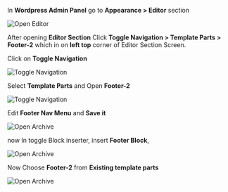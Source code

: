 <!-- ## How To Apply And Change Footer Nav Menu? -->

In **Wordpress Admin Panel** go to **Appearance > Editor** section

![Open Editor](/img/tutorial/cfnm1OpenEditor.png)

After opening **Editor Section** Click **Toggle Navigation > Template Parts > Footer-2** which in on **left top** corner of Editor Section Screen.

Click on **Toggle Navigation**

![Toggle Navigation](/img/tutorial/cfnm2toggleNavigation.png)

Select **Template Parts** and Open **Footer-2**

![Toggle Navigation](/img/tutorial/cfnm3openFooter.png)

Edit **Footer Nav Menu** and **Save it**

![Open Archive](/img/tutorial/cfnm4editNavMenu.png)

now In toggle Block inserter, insert **Footer Block**,

![Open Archive](/img/tutorial/cfnm5insertFooter.png)

Now Choose **Footer-2** from **Existing template parts**

![Open Archive](/img/tutorial/cfnm6choosefooter2.png)



